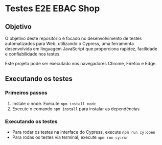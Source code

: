 # Testes E2E EBAC Shop
## Objetivo
O objetivo deste repositório é focado no desenvolvimento de testes automatizados para Web, utilizando o Cypress, uma ferramenta desenvolvida em linguagem JavaScript que proporciona rapidez, facilidade e confiabilidade nos testes.

Este projeto pode ser executado nos navegadores Chrome, Firefox e Edge.

## Executando os testes
### Primeiros passos
1. Instale o node. Execute `npm install node`
2. Execute o comando `npm install` para instalar as dependências

### Executando os testes
- Para rodar os testes na interface do Cypress, execute `npm run cy:open`
- Para rodas os testes via terminal, execute `npm run cy:run`
